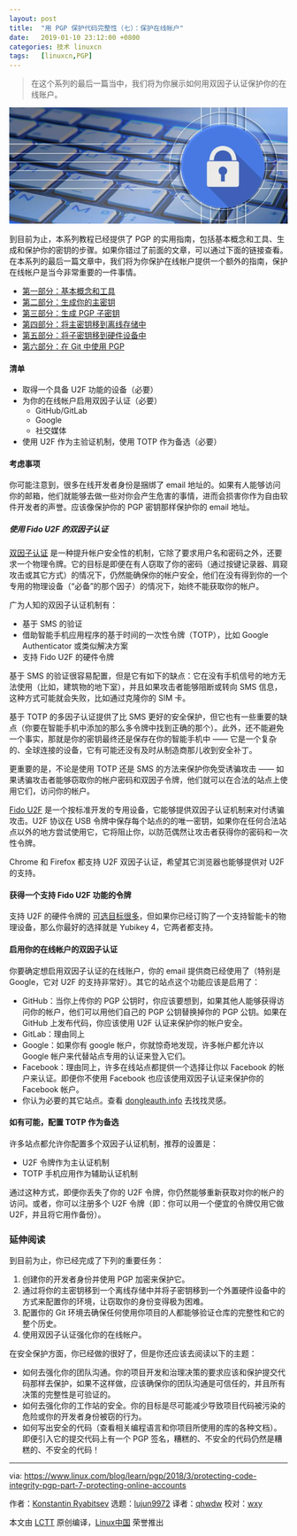 ```yaml
---
layout: post
title:	"用 PGP 保护代码完整性（七）：保护在线帐户"
date:	2019-01-10 23:12:00 +0800 
categories:	技术 linuxcn 
tags:	[linuxcn,PGP]
---
```




> 
> 在这个系列的最后一篇当中，我们将为你展示如何用双因子认证保护你的在线账户。
> 
> 
> 


![](/Asserts/Images/album/201901/10/231213u5qkg5zk39n9jcc5.jpg)


到目前为止，本系列教程已经提供了 PGP 的实用指南，包括基本概念和工具、生成和保护你的密钥的步骤。如果你错过了前面的文章，可以通过下面的链接查看。在本系列的最后一篇文章中，我们将为你保护在线帐户提供一个额外的指南，保护在线帐户是当今非常重要的一件事情。


* [第一部分：基本概念和工具](/article-9524-1.html)
* [第二部分：生成你的主密钥](/article-9529-1.html)
* [第三部分：生成 PGP 子密钥](/article-9607-1.html)
* [第四部分：将主密钥移到离线存储中](/article-10402-1.html)
* [第五部分：将子密钥移到硬件设备中](/article-10415-1.html)
* [第六部分：在 Git 中使用 PGP](/article-10421-1.html)


#### 清单


* 取得一个具备 U2F 功能的设备（必要）
* 为你的在线帐户启用双因子认证（必要）
	+ GitHub/GitLab
	+ Google
	+ 社交媒体
* 使用 U2F 作为主验证机制，使用 TOTP 作为备选（必要）


#### 考虑事项


你可能注意到，很多在线开发者身份是捆绑了 email 地址的。如果有人能够访问你的邮箱，他们就能够去做一些对你会产生危害的事情，进而会损害你作为自由软件开发者的声誉。应该像保护你的 PGP 密钥那样保护你的 email 地址。


##### 使用 Fido U2F 的双因子认证


[双因子认证](https://en.wikipedia.org/wiki/Multi-factor_authentication) 是一种提升帐户安全性的机制，它除了要求用户名和密码之外，还要求一个物理令牌。它的目标是即便在有人窃取了你的密码（通过按键记录器、肩窥攻击或其它方式）的情况下，仍然能确保你的帐户安全，他们在没有得到你的一个专用的物理设备（“必备”的那个因子）的情况下，始终不能获取你的帐户。


广为人知的双因子认证机制有：


* 基于 SMS 的验证
* 借助智能手机应用程序的基于时间的一次性令牌（TOTP），比如 Google Authenticator 或类似解决方案
* 支持 Fido U2F 的硬件令牌


基于 SMS 的验证很容易配置，但是它有如下的缺点：它在没有手机信号的地方无法使用（比如，建筑物的地下室），并且如果攻击者能够阻断或转向 SMS 信息，这种方式可能就会失败，比如通过克隆你的 SIM 卡。


基于 TOTP 的多因子认证提供了比 SMS 更好的安全保护，但它也有一些重要的缺点（你要在智能手机中添加的那么多令牌中找到正确的那个）。此外，还不能避免一个事实，那就是你的密钥最终还是保存在你的智能手机中 —— 它是一个复杂的、全球连接的设备，它有可能还没有及时从制造商那儿收到安全补丁。


更重要的是，不论是使用 TOTP 还是 SMS 的方法来保护你免受诱骗攻击 —— 如果诱骗攻击者能够窃取你的帐户密码和双因子令牌，他们就可以在合法的站点上使用它们，访问你的帐户。


[Fido U2F](https://en.wikipedia.org/wiki/Universal_2nd_Factor) 是一个按标准开发的专用设备，它能够提供双因子认证机制来对付诱骗攻击。U2F 协议在 USB 令牌中保存每个站点的的唯一密钥，如果你在任何合法站点以外的地方尝试使用它，它将阻止你，以防范偶然让攻击者获得你的密码和一次性令牌。


Chrome 和 Firefox 都支持 U2F 双因子认证，希望其它浏览器也能够提供对 U2F 的支持。


#### 获得一个支持 Fido U2F 功能的令牌


支持 U2F 的硬件令牌的 [可选目标很多](http://www.dongleauth.info/dongles/)，但如果你已经订购了一个支持智能卡的物理设备，那么你最好的选择就是 Yubikey 4，它两者都支持。


#### 启用你的在线帐户的双因子认证


你要确定想启用双因子认证的在线账户，你的 email 提供商已经使用了（特别是 Google，它对 U2F 的支持非常好）。其它的站点这个功能应该是启用了：


* GitHub：当你上传你的 PGP 公钥时，你应该要想到，如果其他人能够获得访问你的帐户，他们可以用他们自己的 PGP 公钥替换掉你的 PGP 公钥。如果在 GitHub 上发布代码，你应该使用 U2F 认证来保护你的帐户安全。
* GitLab：理由同上
* Google：如果你有 google 帐户，你就惊奇地发现，许多帐户都允许以 Google 帐户来代替站点专用的认证来登入它们。
* Facebook：理由同上，许多在线站点都提供一个选择让你以 Facebook 的帐户来认证。即便你不使用 Facebook 也应该使用双因子认证来保护你的 Facebook 帐户。
* 你认为必要的其它站点。查看 [dongleauth.info](http://www.dongleauth.info/) 去找找灵感。


#### 如有可能，配置 TOTP 作为备选


许多站点都允许你配置多个双因子认证机制，推荐的设置是：


* U2F 令牌作为主认证机制
* TOTP 手机应用作为辅助认证机制


通过这种方式，即便你丢失了你的 U2F 令牌，你仍然能够重新获取对你的帐户的访问。或者，你可以注册多个 U2F 令牌（即：你可以用一个便宜的令牌仅用它做 U2F，并且将它用作备份）。


### 延伸阅读


到目前为止，你已经完成了下列的重要任务：


1. 创建你的开发者身份并使用 PGP 加密来保护它。
2. 通过将你的主密钥移到一个离线存储中并将子密钥移到一个外置硬件设备中的方式来配置你的环境，让窃取你的身份变得极为困难。
3. 配置你的 Git 环境去确保任何使用你项目的人都能够验证仓库的完整性和它的整个历史。
4. 使用双因子认证强化你的在线帐户。


在安全保护方面，你已经做的很好了，但是你还应该去阅读以下的主题：


* 如何去强化你的团队沟通。你的项目开发和治理决策的要求应该和保护提交代码那样去保护，如果不这样做，应该确保你的团队沟通是可信任的，并且所有决策的完整性是可验证的。
* 如何去强化你的工作站的安全。你的目标是尽可能减少导致项目代码被污染的危险或你的开发者身份被窃的行为。
* 如何写出安全的代码（查看相关编程语言和你项目所使用的库的各种文档）。即便引入它的提交代码上有一个 PGP 签名，糟糕的、不安全的代码仍然是糟糕的、不安全的代码！




---


via: <https://www.linux.com/blog/learn/pgp/2018/3/protecting-code-integrity-pgp-part-7-protecting-online-accounts>


作者：[Konstantin Ryabitsev](https://www.linux.com/users/mricon) 选题：[lujun9972](https://github.com/lujun9972) 译者：[qhwdw](https://github.com/qhwdw) 校对：[wxy](https://github.com/wxy)


本文由 [LCTT](https://github.com/LCTT/TranslateProject) 原创编译，[Linux中国](https://linux.cn/) 荣誉推出
